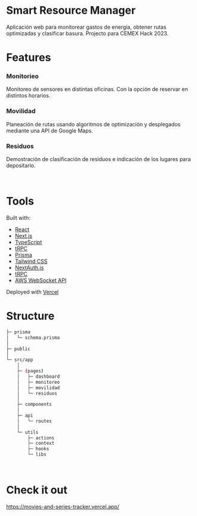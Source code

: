 # Smart Resource Manager
Aplicación web para monitorear gastos de energía, obtener rutas optimizadas y clasificar basura.
Projecto para CEMEX Hack 2023.
<br/>

# Features
### Monitorieo
Monitoreo de sensores en distintas oficinas. Con la opción de reservar en distintos horarios.


### Movilidad
Planeación de rutas usando algoritmos de optimización y desplegados mediante una API de Google Maps.

### Residuos
Demostración de clasificación de residuos e indicación de los lugares para depositarlo.

<br/>

# Tools
Built with:
- [React](https://reactjs.org/)
- [Next.js](https://nextjs.org/)
- [TypeScript](https://www.typescriptlang.org/)
- [tRPC](https://trpc.io)
- [Prisma](https://www.prisma.io/)
- [Tailwind CSS](https://tailwindcss.com/)
- [NextAuth.js](https://next-auth.js.org/)
- [tRPC](https://trpc.io)
- [AWS WebSocket API](https://docs.aws.amazon.com/apigateway/latest/developerguide/apigateway-websocket-api.html)
  
Deployed with [Vercel](https://vercel.com/)
<br/>

# Structure
```bash
├─ prisma
│   └─ schema.prisma
│
├─ public
│
└─ src/app
    │
    ├─ (pages)
    │   ├─ dashboard
    │   ├─ monitoreo
    │   ├─ movilidad
    │   └─ residuos
    │
    ├─ components
    │
    ├─ api
    │   └─ routes
    │    
    └─ utils
        ├─ actions
        ├─ context
        ├─ hooks
        └─ libs
```

<br/>

# Check it out
https://movies-and-series-tracker.vercel.app/
